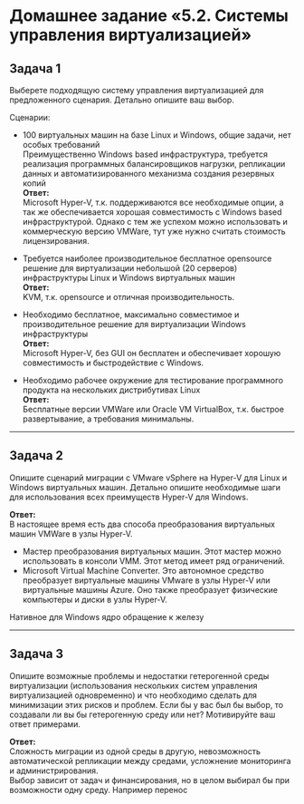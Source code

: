 # Домашнее задание «5.2. Системы управления виртуализацией»

## Задача 1 

Выберете подходящую систему управления виртуализацией для предложенного сценария. Детально опишите ваш выбор.

Сценарии:

- 100 виртуальных машин на базе Linux и Windows, общие задачи, нет особых требований  
Преимущественно Windows based инфраструктура, требуется реализация программных балансировщиков нагрузки, репликации данных и автоматизированного механизма создания резервных копий    
**Ответ:**    
Microsoft Hyper-V, т.к. поддерживаются все необходимые опции, а так же обеспечивается хорошая совместимость с Windows based инфраструктурой.
Однако с тем же успехом можно использовать и коммерческую версию VMWare, тут уже нужно считать стоимость лицензирования.

- Требуется наиболее производительное бесплатное opensource решение для виртуализации небольшой (20 серверов) инфраструктуры Linux и Windows виртуальных машин    
**Ответ:**    
KVM, т.к. opensource и отличная производительность.

- Необходимо бесплатное, максимально совместимое и производительное решение для виртуализации Windows инфраструктуры    
**Ответ:**    
Microsoft Hyper-V, без GUI он бесплатен и обеспечивает хорошую совместимость и быстродействие с Windows.

- Необходимо рабочее окружение для тестирование программного продукта на нескольких дистрибутивах Linux    
**Ответ:**    
Бесплатные версии VMWare или Oracle VM VirtualBox, т.к. быстрое развертывание, а требования минимальны.

---

## Задача 2

Опишите сценарий миграции с VMware vSphere на Hyper-V для Linux и Windows виртуальных машин. Детально опишите необходимые шаги для использования всех преимуществ Hyper-V для Windows.

**Ответ:**    
В настоящее время есть два способа преобразования виртуальных машин VMWare в узлы Hyper-V.    
- Мастер преобразования виртуальных машин. Этот мастер можно использовать в консоли VMM. Этот метод имеет ряд ограничений.
- Microsoft Virtual Machine Converter. Это автономное средство преобразует виртуальные машины VMware в узлы Hyper-V или виртуальные машины Azure. Оно также преобразует физические компьютеры и диски в узлы Hyper-V.

Нативное для Windows ядро обращение к железу

---

## Задача 3 

Опишите возможные проблемы и недостатки гетерогенной среды виртуализации (использования нескольких систем управления виртуализацией одновременно) и что необходимо сделать для минимизации этих рисков и проблем. Если бы у вас был бы выбор, то создавали ли вы бы гетерогенную среду или нет? Мотивируйте ваш ответ примерами. 

**Ответ:**    
Сложность миграции из одной среды в другую, невозможность автоматической репликации между средами, усложнение мониторинга и администрирования.    
Выбор зависит от задач и финансирования, но в целом выбирал бы при возможности одну среду.
Например перенос 

